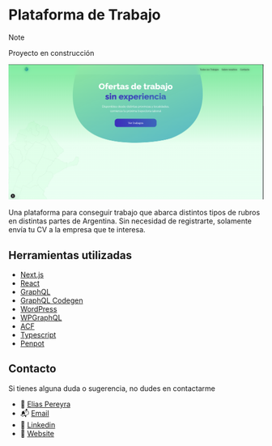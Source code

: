 # Plataforma de Trabajo

> [!NOTE]
> Proyecto en construcción

![Pagina principal de la plataforma de trabajo](https://github.com/EliasPereyra/job-platform/blob/main/public/assets/imgs/home.png)

Una plataforma para conseguir trabajo que abarca distintos tipos de rubros en distintas partes de Argentina. Sin necesidad de registrarte, solamente envía tu CV a la empresa que te interesa.

## Herramientas utilizadas

- [Next.js](https://nextjs.org/)
- [React](https://reactjs.org/)
- [GraphQL](https://graphql.org/)
- [GraphQL Codegen](https://graphql-code-generator.com/)
- [WordPress](https://wordpress.org/)
- [WPGraphQL](https://wpgraphql.com/)
- [ACF](https://www.advancedcustomfields.com/)
- [Typescript](https://www.typescriptlang.org/)
- [Penpot](https://penpot.app/)

## Contacto

Si tienes alguna duda o sugerencia, no dudes en contactarme

- 👤 [Elias Pereyra](https://github.com/EliasPereyra)
- 📬 [Email](mailto:eliaspereyra_gomez@hotmail.com)
- 🔗 [Linkedin](https://www.linkedin.com/in/elias-pereyra-gomez/)
- 🔗 [Website](http://eliaspereyra.netlify.app)
